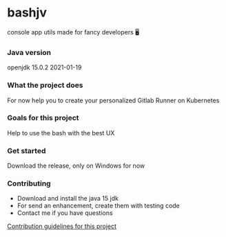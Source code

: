 # bashjv
console app utils made for fancy developers 🖥

### Java version
openjdk 15.0.2 2021-01-19

### What the project does
For now help you to create your personalized Gitlab Runner on Kubernetes

### Goals for this project
Help to use the bash with the best UX

### Get started
Download the release, only on Windows for now

### Contributing
- Download and install the java 15 jdk
- For send an enhancement, create them with testing code
- Contact me if you have questions

[Contribution guidelines for this project](CONTRIBUTING.md)
